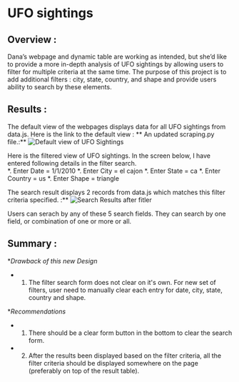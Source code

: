 # UFO sightings

## Overview :
Dana’s webpage and dynamic table are working as intended, but she’d like to provide a more in-depth analysis of UFO sightings by allowing users to filter for multiple criteria at the same time. The purpose of this project is to add additional filters : city, state, country, and shape and provide users ability to search by these elements. 

## Results :
The default view of the webpages displays data for all UFO sightings from data.js.
Here is the link to the default view : ** An updated scraping.py file.:** ![Default view of UFO Sightings](https://github.com/dhaval-28/surfs_up/blob/main/SurfsUp_Challenge.ipynb)

Here is the filtered view of UFO sightings. In the screen below, I have entered following details in the filter search.   
*. Enter Date = 1/1/2010
*. Enter City = el cajon
*. Enter State = ca
*. Enter Country = us
*. Enter Shape = triangle

The search result displays 2 records from data.js which matches this filter criteria specified. :** ![Search Results after fitler](https://github.com/dhaval-28/surfs_up/blob/main/SurfsUp_Challenge.ipynb)

Users can serach by any of these 5 search fields. They can search by one field, or combination of one or more or all. 

## Summary :

**Drawback of this new Design*
* 1. The filter search form does not clear on it's own. For new set of filters, user need to manually clear each entry for date, city, state, country and shape.

**Recommendations*
* 1. There should be a clear form button in the bottom to clear the search form.
* 2. After the results been displayed based on the filter criteria, all the filter criteria should be displayed somewhere on the page (preferably on top of the result table).
